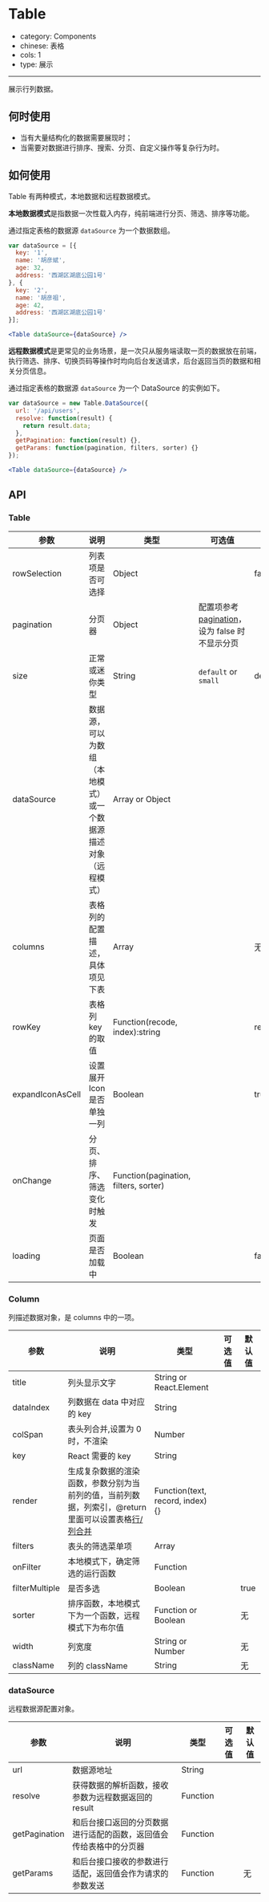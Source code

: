 # Table

- category: Components
- chinese: 表格
- cols: 1
- type: 展示

---

展示行列数据。

## 何时使用

- 当有大量结构化的数据需要展现时；
- 当需要对数据进行排序、搜索、分页、自定义操作等复杂行为时。

## 如何使用

Table 有两种模式，本地数据和远程数据模式。

**本地数据模式**是指数据一次性载入内存，纯前端进行分页、筛选、排序等功能。

通过指定表格的数据源 `dataSource` 为一个数据数组。

```jsx
var dataSource = [{
  key: '1',
  name: '胡彦斌',
  age: 32,
  address: '西湖区湖底公园1号'
}, {
  key: '2',
  name: '胡彦祖',
  age: 42,
  address: '西湖区湖底公园1号'
}];

<Table dataSource={dataSource} />
```

**远程数据模式**是更常见的业务场景，是一次只从服务端读取一页的数据放在前端，执行筛选、排序、切换页码等操作时均向后台发送请求，后台返回当页的数据和相关分页信息。

通过指定表格的数据源 `dataSource` 为一个 DataSource 的实例如下。

```jsx
var dataSource = new Table.DataSource({
  url: '/api/users',
  resolve: function(result) {
    return result.data;
  },
  getPagination: function(result) {},
  getParams: function(pagination, filters, sorter) {}
});

<Table dataSource={dataSource} />
```

## API

### Table

| 参数          | 说明                     | 类型            |  可选值             | 默认值  |
|---------------|--------------------------|-----------------|---------------------|---------|
| rowSelection  | 列表项是否可选择         | Object          |                     | false   |
| pagination    | 分页器                   | Object   | 配置项参考 [pagination](/components/pagination)，设为 false 时不显示分页 |         |
| size          | 正常或迷你类型           | String          | `default` or `small`| default |
| dataSource    | 数据源，可以为数组（本地模式）或一个数据源描述对象（远程模式） | Array or Object |                     |         |
| columns       | 表格列的配置描述，具体项见下表 | Array |                     |    无    |
| rowKey        | 表格列 key 的取值 | Function(recode, index):string |                     |    record.key    |
| expandIconAsCell  | 设置展开 Icon 是否单独一列 | Boolean |                     |    true    |
| onChange      | 分页、排序、筛选变化时触发 | Function(pagination, filters, sorter) |                     |       |
| loading       | 页面是否加载中 | Boolean |                     | false      |

### Column

列描述数据对象，是 columns 中的一项。

| 参数       | 说明                       | 类型            |  可选值             | 默认值  |
|------------|----------------------------|-----------------|---------------------|---------|
| title      | 列头显示文字               | String or React.Element |             |         |
| dataIndex  | 列数据在 data 中对应的 key | String          |                     |         |
| colSpan    | 表头列合并,设置为 0 时，不渲染 | Number      |                     |         |
| key        | React 需要的 key           | String          |                     |         |
| render     | 生成复杂数据的渲染函数，参数分别为当前列的值，当前列数据，列索引，@return里面可以设置表格[行/列合并](#demo-colspan-rowspan) | Function(text, record, index) {} |            |         |
| filters    | 表头的筛选菜单项           | Array           |                     |         |
| onFilter   | 本地模式下，确定筛选的运行函数 | Function    |                     |         |
| filterMultiple | 是否多选 | Boolean    |                                        | true    |
| sorter     | 排序函数，本地模式下为一个函数，远程模式下为布尔值 | Function or Boolean |  | 无 |
| width      | 列宽度 | String or Number |                                        | 无      |
| className  | 列的 className             | String          |                     | 无      |

### dataSource

远程数据源配置对象。

| 参数          | 说明                     | 类型            |  可选值             | 默认值  |
|---------------|--------------------------|-----------------|---------------------|---------|
| url           | 数据源地址               | String          |                     |         |
| resolve       | 获得数据的解析函数，接收参数为远程数据返回的 result  | Function  |    |    |
| getPagination | 和后台接口返回的分页数据进行适配的函数，返回值会传给表格中的分页器 | Function |  |  |
| getParams     | 和后台接口接收的参数进行适配，返回值会作为请求的参数发送 | Function |  | 无 |
